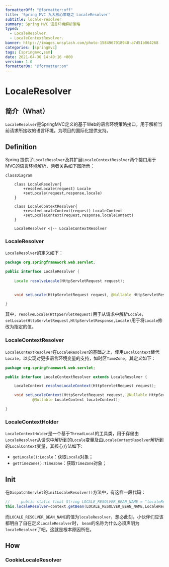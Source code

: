 ```yaml
---
formatterOff: "@formatter:off"
title: 'Spring MVC 九大核心策略之 LocaleResolver'
subtitle: locale-resolver 
summary: Spring MVC 语言环境解析策略
typed:
  - LocaleResolver.
  - LocaleContextResolver.
banner: https://images.unsplash.com/photo-1584967918940-a7d51b064268
categories: [springmvc]
tags: [springmvc,ssm] 
date: 2021-04-30 14:49:16 +800 
version: 1.0
formatterOn: "@formatter:on"
---
```


# LocaleResolver

## 简介（What）

`LocaleResolver`是SpringMVC定义的基于Web的语言环境策略接口，用于解析当前请求所接收的语言环境，为项目的国际化提供支持。

## Definition

Spring 提供了`LocaleResolver`及其扩展`LocaleContextResolver`两个接口用于MVC的语言环境解析，两者关系如下图所示：

```mermaid
classDiagram

	class LocaleResolver{
		+resolveLocale(request) Locale
		+setLocale(request,response,locale)
	}
	
	class LocaleContextResolver{
		+resolveLocaleContext(request) LocaleContext
		+setLocaleContext(request,response,localeContext)
	}

	LocaleResolver <|-- LocaleContextResolver
```



### LocaleResolver

`LocaleResolver`的定义如下：

```java
package org.springframework.web.servlet;

public interface LocaleResolver {
    
    Locale resolveLocale(HttpServletRequest request);

    
    void setLocale(HttpServletRequest request, @Nullable HttpServletResponse response, @Nullable Locale locale);

}
```

其中，`resolveLocale(HttpServletRequest)`用于从请求中解析`Locale`，`setLocale(HttpServletRequest,HttpServletResponse,Locale)`用于将`Locale`修改为指定的值。

### LocaleContextResolver

`LocaleContextResolver`在`LocaleResolver`的基础之上，使用`LocalContext`替代`Locale`，以实现对更多语言环境变量的支持，如时区`TimeZone`，其定义如下：

```java
package org.springframework.web.servlet;

public interface LocaleContextResolver extends LocaleResolver {

	LocaleContext resolveLocaleContext(HttpServletRequest request);

	void setLocaleContext(HttpServletRequest request, @Nullable HttpServletResponse response,
			@Nullable LocaleContext localeContext);

}
```

### LocaleContextHolder

`LocaleContextHolder`是一个基于`ThreadLocal`的工具类，用于存储由`LocaleResolver`从请求中解析到的`Locale`变量及由`LocaleContextResolver`解析到的`LocalContext`变量，其核心方法如下:

* `getLocale():Locale`：获取`Locale`对象；
* `getTimeZone():TimeZone`：获取`TimeZone`对象；

## Init

在`DispatchServlet`的`initLocaleResolver()`方法中，有这样一段代码：

```java
//     public static final String LOCALE_RESOLVER_BEAN_NAME = "localeResolver";
this.localeResolver=context.getBean(LOCALE_RESOLVER_BEAN_NAME,LocaleResolver.class);
```

而`LOCALE_RESOLVER_BEAN_NAME`的值为`localeResolver`，想必此刻，小伙伴们应该都明白了自在定义`LocaleResolver`时，
`bean`的名称为什么必须声明为`localeResolver`了吧，这就是根本原因所在。

## How

### CookieLocaleResolver